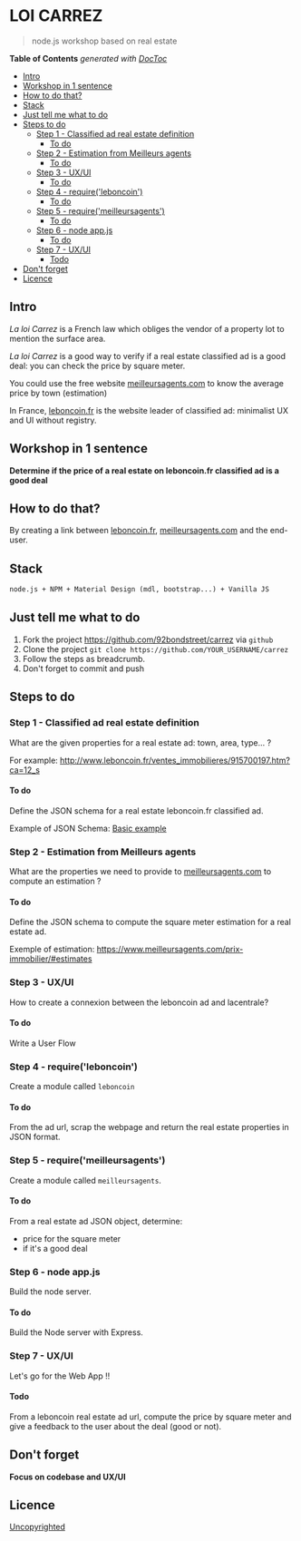 # LOI CARREZ

> node.js workshop based on real estate

<!-- START doctoc generated TOC please keep comment here to allow auto update -->
<!-- DON'T EDIT THIS SECTION, INSTEAD RE-RUN doctoc TO UPDATE -->
**Table of Contents**  *generated with [DocToc](https://github.com/thlorenz/doctoc)*

- [Intro](#intro)
- [Workshop in 1 sentence](#workshop-in-1-sentence)
- [How to do that?](#how-to-do-that)
- [Stack](#stack)
- [Just tell me what to do](#just-tell-me-what-to-do)
- [Steps to do](#steps-to-do)
  - [Step 1 - Classified ad real estate definition](#step-1---classified-ad-real-estate-definition)
    - [To do](#to-do)
  - [Step 2 - Estimation from Meilleurs agents](#step-2---estimation-from-meilleurs-agents)
    - [To do](#to-do-1)
  - [Step 3 - UX/UI](#step-3---uxui)
    - [To do](#to-do-2)
  - [Step 4 - require('leboncoin')](#step-4---requireleboncoin)
    - [To do](#to-do-3)
  - [Step 5 - require('meilleursagents')](#step-5---requiremeilleursagents)
    - [To do](#to-do-4)
  - [Step 6 - node app.js](#step-6---node-appjs)
    - [To do](#to-do-5)
  - [Step 7 - UX/UI](#step-7---uxui)
    - [Todo](#todo)
- [Don't forget](#dont-forget)
- [Licence](#licence)

<!-- END doctoc generated TOC please keep comment here to allow auto update -->


## Intro

*La loi Carrez* is a French law which obliges the vendor of a property lot to mention the surface area.

*La loi Carrez* is a good way to verify if a real estate classified ad is a good deal: you can check the price by square meter.

You could use the free website [meilleursagents.com](https://www.meilleursagents.com/) to know the average price by town (estimation)

In France, [leboncoin.fr](http://www.leboncoin.fr/) is the website leader of classified ad: minimalist UX and UI without registry.

## Workshop in 1 sentence

**Determine if the price of a real estate on leboncoin.fr classified ad is a good deal**

## How to do that?

By creating a link between [leboncoin.fr](http://www.leboncoin.fr/), [meilleursagents.com](https://www.meilleursagents.com) and the end-user.

## Stack

```txt
node.js + NPM + Material Design (mdl, bootstrap...) + Vanilla JS
```

## Just tell me what to do

1. Fork the project https://github.com/92bondstreet/carrez via `github`
1. Clone the project `git clone https://github.com/YOUR_USERNAME/carrez`
1. Follow the steps as breadcrumb.
1. Don't forget to commit and push

## Steps to do

### Step 1 - Classified ad real estate definition

What are the given properties for a real estate ad: town, area, type... ?

For example: http://www.leboncoin.fr/ventes_immobilieres/915700197.htm?ca=12_s

#### To do

Define the JSON schema for a real estate leboncoin.fr classified ad.

Example of JSON Schema: [Basic example](http://json-schema.org/examples.html)

### Step 2 - Estimation from Meilleurs agents

What are the properties we need to provide to [meilleursagents.com](https://www.meilleursagents.com/) to compute an estimation ?

#### To do

Define the JSON schema to compute the square meter estimation for a real estate ad.

Exemple of estimation:
https://www.meilleursagents.com/prix-immobilier/#estimates

### Step 3 - UX/UI

How to create a connexion between the leboncoin ad and lacentrale?

#### To do

Write a User Flow

### Step 4 - require('leboncoin')

Create a module called `leboncoin`

#### To do

From the ad url, scrap the webpage and return the real estate properties in JSON format.

### Step 5 - require('meilleursagents')

Create a module called `meilleursagents`.

#### To do

From a real estate ad JSON object, determine:
* price for the square meter
* if it's a good deal

### Step 6 - node app.js

Build the node server.

#### To do

Build the Node server with Express.

### Step 7 - UX/UI

Let's go for the Web App !!

#### Todo

From a leboncoin real estate ad url, compute the price by square meter and give a feedback to the user about the deal (good or not).

## Don't forget

**Focus on codebase and UX/UI**

## Licence

[Uncopyrighted](http://zenhabits.net/uncopyright/)

